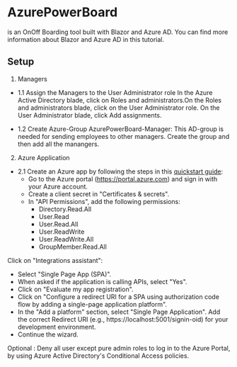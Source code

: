 # AzurePowerBoard
is an OnOff Boarding tool built with Blazor and Azure AD. You can find more information about Blazor and Azure AD in this tutorial.

## Setup

1. Managers   
- 1.1 Assign the Managers to the User Administrator role 
In the Azure Active Directory blade, click on Roles and administrators.On the Roles and administrators blade, click on the User Administrator role.
On the User Administrator blade, click Add assignments.

- 1.2 Create Azure-Group AzurePowerBoard-Manager: 
This AD-group is needed for sending employees to other managers.
Create the group and then add all the manangers.

2. Azure Application 
- 2.1 Create an Azure app by following the steps in this [quickstart guide](https://learn.microsoft.com/en-us/azure/active-directory/develop/quickstart-register-app):
   - Go to the Azure portal (https://portal.azure.com) and sign in with your Azure account.
   - Create a client secret in "Certificates & secrets".
   - In "API Permissions", add the following permissions:
     - Directory.Read.All
     - User.Read
     - User.Read.All
     - User.ReadWrite
     - User.ReadWrite.All
     - GroupMember.Read.All 

Click on "Integrations assistant":
   - Select "Single Page App (SPA)".
   - When asked if the application is calling APIs, select "Yes".
   - Click on "Evaluate my app registration".
   - Click on "Configure a redirect URI for a SPA using authorization code flow by adding a single-page application platform".
   - In the "Add a platform" section, select "Single Page Application". Add the correct Redirect URI (e.g., https://localhost:5001/signin-oid) for your development environment.
   - Continue the wizard.

Optional : Deny all user except pure admin roles to log in to the Azure Portal, by using Azure Active Directory's Conditional Access policies. 
